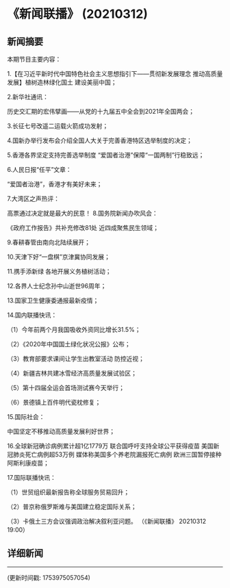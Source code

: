 # 《新闻联播》 (20210312)

## 新闻摘要

本期节目主要内容：


1.【在习近平新时代中国特色社会主义思想指引下——贯彻新发展理念 推动高质量发展】植树造林绿化国土 建设美丽中国；


2.新华社通讯：

历史交汇期的宏伟擘画——从党的十九届五中全会到2021年全国两会；


3.长征七号改遥二运载火箭成功发射；


4.国新办举行发布会介绍全国人大关于完善香港特区选举制度的决定；


5.香港各界坚定支持完善选举制度 “爱国者治港”保障“一国两制”行稳致远；


6.人民日报“任平”文章：

“爱国者治港”，香港才有美好未来；


7.大湾区之声热评：

高票通过决定就是最大的民意！
8.国务院新闻办吹风会：

《政府工作报告》共补充修改81处 近四成聚焦民生领域；


9.春耕春管由南向北陆续展开；


10.天津下好“一盘棋”京津冀协同发展；


11.携手添新绿 各地开展义务植树活动；


12.各界人士纪念孙中山逝世96周年；


13.国家卫生健康委通报最新疫情；


14.国内联播快讯：


（1）今年前两个月我国吸收外资同比增长31.5%；


（2）《2020年中国国土绿化状况公报》公布；


（3）教育部要求课间让学生出教室活动 防控近视；


（4）新疆吉林共建冰雪经济高质量发展试验区；


（5）第十四届全运会首场测试赛今天举行；


（6）景德镇上百件明代瓷枕修复；


15.国际社会：

中国坚定不移推动高质量发展利好世界；


16.全球新冠确诊病例累计超1亿1779万 联合国呼吁支持全球公平获得疫苗 美国新冠肺炎死亡病例超53万例 媒体称美国多个养老院漏报死亡病例 欧洲三国暂停接种阿斯利康疫苗；


17.国际联播快讯：


（1）世贸组织最新报告称全球服务贸易回升；


（2）普京称俄罗斯难与美国建立稳定国际关系；


（3）卡俄土三方会议强调政治解决叙利亚问题。
（《新闻联播》 20210312 19:00）

## 详细新闻

---

(更新时间戳: 1753975057054)

